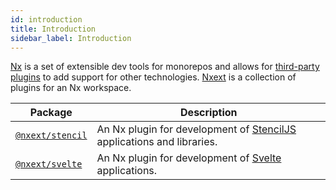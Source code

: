```yaml
---
id: introduction
title: Introduction
sidebar_label: Introduction
---
```


[Nx](https://nx.dev/) is a set of extensible dev tools for monorepos and allows for [third-party plugins](https://nx.dev/nx-community) to add support for other technologies. [Nxext](https://github.com/nxext/nx-extensions) is a collection of plugins for an Nx workspace.

| Package                                    | Description                                                                                     |
| ------------------------------------------ | ----------------------------------------------------------------------------------------------- |
| [`@nxext/stencil`](../stencil/overview.md) | An Nx plugin for development of [StencilJS](https://stenciljs.com/) applications and libraries. |
| [`@nxext/svelte`](../svelte/overview.md)   | An Nx plugin for development of [Svelte](https://svelte.dev/) applications.                     |
